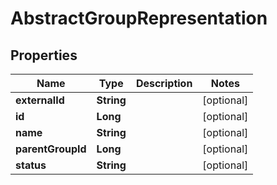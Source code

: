 
# AbstractGroupRepresentation

## Properties
Name | Type | Description | Notes
------------ | ------------- | ------------- | -------------
**externalId** | **String** |  |  [optional]
**id** | **Long** |  |  [optional]
**name** | **String** |  |  [optional]
**parentGroupId** | **Long** |  |  [optional]
**status** | **String** |  |  [optional]



